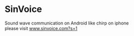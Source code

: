 # SinVoice
Sound wave communication on Android like chirp on iphone<br/>
please visit www.sinvoice.com?s=1

